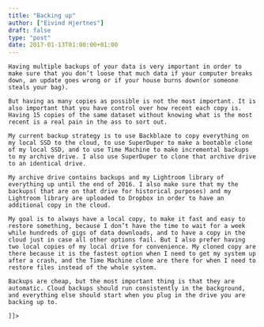 ```yaml
---
title: "Backing up"
author: ["Eivind Hjertnes"]
draft: false
type: "post"
date: 2017-01-13T01:00:00+01:00
---
```


<div class="HTML">
  <div></div>

<p>

</div>

```text
Having multiple backups of your data is very important in order to make sure that you don’t loose that much data if your computer breaks down, an update goes wrong or if your house burns down(or someone steals your bag).
```

<div class="HTML">
  <div></div>

</p>

</div>

<div class="HTML">
  <div></div>

<p>

</div>

```text
But having as many copies as possible is not the most important. It is also important that you have control over how recent each copy is. Having 15 copies of the same dataset without knowing what is the most recent is a real pain in the ass to sort out.
```

<div class="HTML">
  <div></div>

</p>

</div>

<div class="HTML">
  <div></div>

<p>

</div>

```text
My current backup strategy is to use Backblaze to copy everything on my local SSD to the cloud, to use SuperDuper to make a bootable clone of my local SSD, and to use Time Machine to make incremental backups to my archive drive. I also use SuperDuper to clone that archive drive to an identical drive.
```

<div class="HTML">
  <div></div>

</p>

</div>

<div class="HTML">
  <div></div>

<p>

</div>

```text
My archive drive contains backups and my Lightroom library of everything up until the end of 2016. I also make sure that my the backups( that are on that drive for historical purposes) and my Lightroom library are uploaded to Dropbox in order to have an additional copy in the cloud.
```

<div class="HTML">
  <div></div>

</p>

</div>

<div class="HTML">
  <div></div>

<p>

</div>

```text
My goal is to always have a local copy, to make it fast and easy to restore something, because I don’t have the time to wait for a week while hundreds of gigs of data downloads, and to have a copy in the cloud just in case all other options fail. But I also prefer having two local copies of my local drive for convenience. My cloned copy are there because it is the fastest option when I need to get my system up after a crash, and the Time Machine clone are there for when I need to restore files instead of the whole system.
```

<div class="HTML">
  <div></div>

</p>

</div>

<div class="HTML">
  <div></div>

<p>

</div>

```text
Backups are cheap, but the most important thing is that they are automatic. Cloud backups should run consistently in the background, and everything else should start when you plug in the drive you are backing up to.
```

<div class="HTML">
  <div></div>

</p>

</div>

<div class="HTML">
  <div></div>

<p>

</div>

```text
]]>
```

<div class="HTML">
  <div></div>

</p>

</div>
